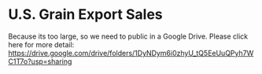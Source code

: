   # U.S. Grain Export Sales
  Because its too large, so we need to public in a Google Drive. Please click here for more detail: https://drive.google.com/drive/folders/1DyNDym6i0zhyU_tQ5EeUuQPyh7WC1T7o?usp=sharing
